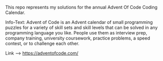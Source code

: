 This repo represents my solutions for the annual Advent Of Code Coding Calendar.

Info-Text:
Advent of Code is an Advent calendar of small programming puzzles for a variety of skill sets and skill levels that can be solved in any programming language you like. People use them as interview prep, company training, university coursework, practice problems, a speed contest, or to challenge each other.

Link --> https://adventofcode.com/